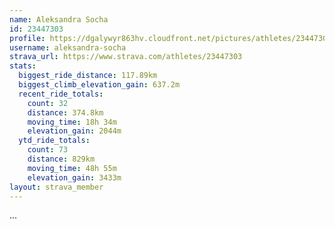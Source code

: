 ```yaml
---
name: Aleksandra Socha
id: 23447303
profile: https://dgalywyr863hv.cloudfront.net/pictures/athletes/23447303/14745546/4/large.jpg
username: aleksandra-socha
strava_url: https://www.strava.com/athletes/23447303
stats:
  biggest_ride_distance: 117.89km
  biggest_climb_elevation_gain: 637.2m
  recent_ride_totals:
    count: 32
    distance: 374.8km
    moving_time: 18h 34m
    elevation_gain: 2044m
  ytd_ride_totals:
    count: 73
    distance: 829km
    moving_time: 48h 55m
    elevation_gain: 3433m
layout: strava_member
--- 
```

...
